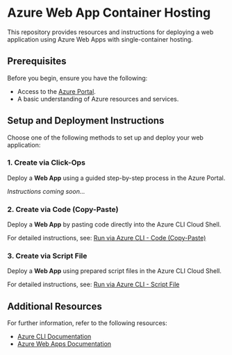 # Azure Web App Container Hosting

This repository provides resources and instructions for deploying a web application using Azure Web Apps with single-container hosting.

## Prerequisites

Before you begin, ensure you have the following:

- Access to the [Azure Portal](https://portal.azure.com/).
- A basic understanding of Azure resources and services.

## Setup and Deployment Instructions

Choose one of the following methods to set up and deploy your web application:

### 1. Create via Click-Ops

Deploy a **Web App** using a guided step-by-step process in the Azure Portal.

*Instructions coming soon...*



### 2. Create via Code (Copy-Paste)

Deploy a **Web App** by pasting code directly into the Azure CLI Cloud Shell.

For detailed instructions, see: [Run via Azure CLI - Code (Copy-Paste)](docs/az-cli-paste.md)



### 3. Create via Script File

Deploy a **Web App** using prepared script files in the Azure CLI Cloud Shell.

For detailed instructions, see: [Run via Azure CLI - Script File](docs/az-cli-script.md)



## Additional Resources

For further information, refer to the following resources:

- [Azure CLI Documentation](https://learn.microsoft.com/en-us/cli/azure/)
- [Azure Web Apps Documentation](https://learn.microsoft.com/en-us/azure/app-service/)
